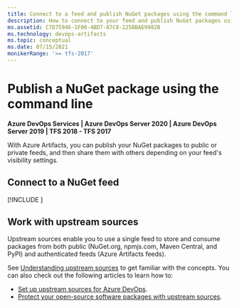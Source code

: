 ```yaml
---
title: Connect to a feed and publish NuGet packages using the command line
description: How to connect to your feed and publish NuGet packages using the command line
ms.assetid: C7D75946-1F00-4BD7-87C8-225BBAE9982B
ms.technology: devops-artifacts
ms.topic: conceptual
ms.date: 07/15/2021
monikerRange: '>= tfs-2017'
---
```


# Publish a NuGet package using the command line

**Azure DevOps Services | Azure DevOps Server 2020 | Azure DevOps Server 2019 | TFS 2018 - TFS 2017**

With Azure Artifacts, you can publish your NuGet packages to public or private feeds, and then share them with others depending on your feed's visibility settings. 

## Connect to a NuGet feed

[!INCLUDE [](nuget-publish-endpoint.md)]

## Work with upstream sources

Upstream sources enable you to use a single feed to store and consume packages from both public (NuGet.org, npmjs.com, Maven Central, and PyPI) and authenticated feeds (Azure Artifacts feeds).

See [Understanding upstream sources](../concepts/upstream-sources.md) to get familiar with the concepts. You can also check out the following articles to learn how to:

- [Set up upstream sources for Azure DevOps](../how-to/set-up-upstream-sources.md). 
- [Protect your open-source software packages with upstream sources](../tutorials/protect-oss-packages-with-upstream-sources.md).

